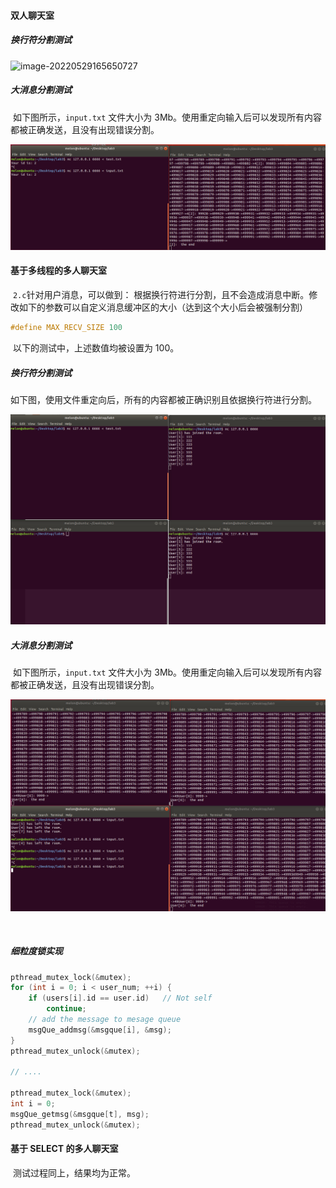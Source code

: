 

#### 双人聊天室

##### 换行符分割测试

![image-20220529165650727](D:\osh-2022-labs\lab3\pics\1-enter.png)

##### 大消息分割测试

​		如下图所示，`input.txt` 文件大小为 3Mb。使用重定向输入后可以发现所有内容都被正确发送，且没有出现错误分割。

![image-20220529170051389](pics\1-big.png)



#### 基于多线程的多人聊天室

​		`2.c`针对用户消息，可以做到： 根据换行符进行分割，且不会造成消息中断。修改如下的参数可以自定义消息缓冲区的大小（达到这个大小后会被强制分割）

```c
#define MAX_RECV_SIZE 100
```

​		以下的测试中，上述数值均被设置为 100。

##### 换行符分割测试

​		如下图，使用文件重定向后，所有的内容都被正确识别且依据换行符进行分割。

![image-20220529164227440](pics\2-enter.png)

##### 大消息分割测试

​		如下图所示，`input.txt` 文件大小为 3Mb。使用重定向输入后可以发现所有内容都被正确发送，且没有出现错误分割。

![image-20220529165033149](pics\2-big.png)

​		

##### 细粒度锁实现

```c
pthread_mutex_lock(&mutex);
for (int i = 0; i < user_num; ++i) {
    if (users[i].id == user.id)   // Not self
        continue;
    // add the message to mesage queue
    msgQue_addmsg(&msgque[i], &msg);
}
pthread_mutex_unlock(&mutex);

// ....

pthread_mutex_lock(&mutex);        
int i = 0;
msgQue_getmsg(&msgque[t], msg);       
pthread_mutex_unlock(&mutex);
```



#### 基于 SELECT 的多人聊天室

​		测试过程同上，结果均为正常。